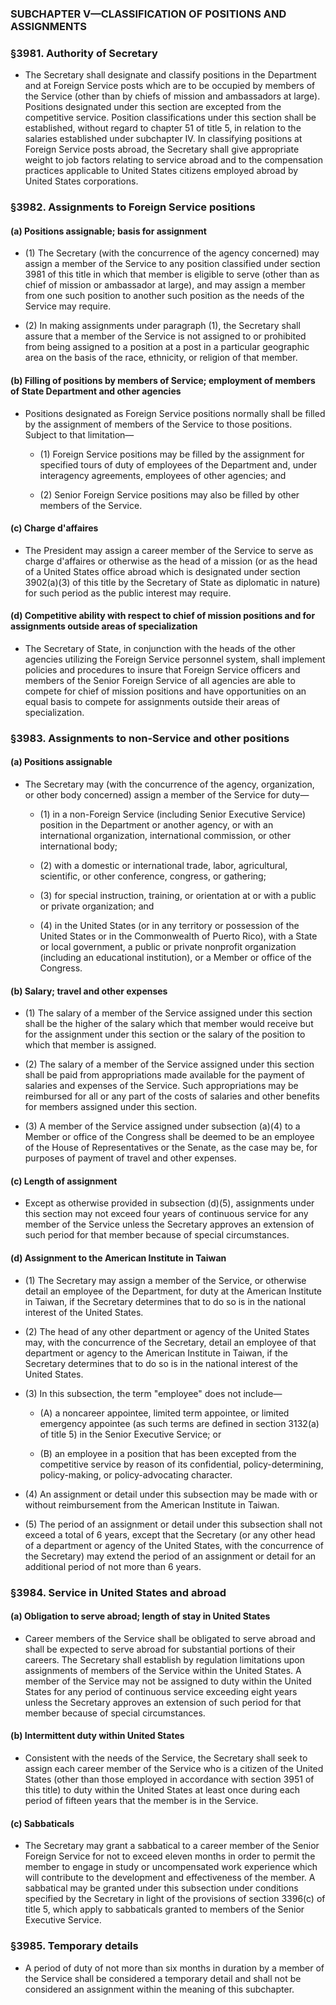 ### SUBCHAPTER V—CLASSIFICATION OF POSITIONS AND ASSIGNMENTS

### §3981. Authority of Secretary
* The Secretary shall designate and classify positions in the Department and at Foreign Service posts which are to be occupied by members of the Service (other than by chiefs of mission and ambassadors at large). Positions designated under this section are excepted from the competitive service. Position classifications under this section shall be established, without regard to chapter 51 of title 5, in relation to the salaries established under subchapter IV. In classifying positions at Foreign Service posts abroad, the Secretary shall give appropriate weight to job factors relating to service abroad and to the compensation practices applicable to United States citizens employed abroad by United States corporations.

### §3982. Assignments to Foreign Service positions
#### (a) Positions assignable; basis for assignment
* (1) The Secretary (with the concurrence of the agency concerned) may assign a member of the Service to any position classified under section 3981 of this title in which that member is eligible to serve (other than as chief of mission or ambassador at large), and may assign a member from one such position to another such position as the needs of the Service may require.

* (2) In making assignments under paragraph (1), the Secretary shall assure that a member of the Service is not assigned to or prohibited from being assigned to a position at a post in a particular geographic area on the basis of the race, ethnicity, or religion of that member.

#### (b) Filling of positions by members of Service; employment of members of State Department and other agencies
* Positions designated as Foreign Service positions normally shall be filled by the assignment of members of the Service to those positions. Subject to that limitation—

  * (1) Foreign Service positions may be filled by the assignment for specified tours of duty of employees of the Department and, under interagency agreements, employees of other agencies; and

  * (2) Senior Foreign Service positions may also be filled by other members of the Service.

#### (c) Charge d'affaires
* The President may assign a career member of the Service to serve as charge d'affaires or otherwise as the head of a mission (or as the head of a United States office abroad which is designated under section 3902(a)(3) of this title by the Secretary of State as diplomatic in nature) for such period as the public interest may require.

#### (d) Competitive ability with respect to chief of mission positions and for assignments outside areas of specialization
* The Secretary of State, in conjunction with the heads of the other agencies utilizing the Foreign Service personnel system, shall implement policies and procedures to insure that Foreign Service officers and members of the Senior Foreign Service of all agencies are able to compete for chief of mission positions and have opportunities on an equal basis to compete for assignments outside their areas of specialization.

### §3983. Assignments to non-Service and other positions
#### (a) Positions assignable
* The Secretary may (with the concurrence of the agency, organization, or other body concerned) assign a member of the Service for duty—

  * (1) in a non-Foreign Service (including Senior Executive Service) position in the Department or another agency, or with an international organization, international commission, or other international body;

  * (2) with a domestic or international trade, labor, agricultural, scientific, or other conference, congress, or gathering;

  * (3) for special instruction, training, or orientation at or with a public or private organization; and

  * (4) in the United States (or in any territory or possession of the United States or in the Commonwealth of Puerto Rico), with a State or local government, a public or private nonprofit organization (including an educational institution), or a Member or office of the Congress.

#### (b) Salary; travel and other expenses
* (1) The salary of a member of the Service assigned under this section shall be the higher of the salary which that member would receive but for the assignment under this section or the salary of the position to which that member is assigned.

* (2) The salary of a member of the Service assigned under this section shall be paid from appropriations made available for the payment of salaries and expenses of the Service. Such appropriations may be reimbursed for all or any part of the costs of salaries and other benefits for members assigned under this section.

* (3) A member of the Service assigned under subsection (a)(4) to a Member or office of the Congress shall be deemed to be an employee of the House of Representatives or the Senate, as the case may be, for purposes of payment of travel and other expenses.

#### (c) Length of assignment
* Except as otherwise provided in subsection (d)(5), assignments under this section may not exceed four years of continuous service for any member of the Service unless the Secretary approves an extension of such period for that member because of special circumstances.

#### (d) Assignment to the American Institute in Taiwan
* (1) The Secretary may assign a member of the Service, or otherwise detail an employee of the Department, for duty at the American Institute in Taiwan, if the Secretary determines that to do so is in the national interest of the United States.

* (2) The head of any other department or agency of the United States may, with the concurrence of the Secretary, detail an employee of that department or agency to the American Institute in Taiwan, if the Secretary determines that to do so is in the national interest of the United States.

* (3) In this subsection, the term "employee" does not include—

  * (A) a noncareer appointee, limited term appointee, or limited emergency appointee (as such terms are defined in section 3132(a) of title 5) in the Senior Executive Service; or

  * (B) an employee in a position that has been excepted from the competitive service by reason of its confidential, policy-determining, policy-making, or policy-advocating character.


* (4) An assignment or detail under this subsection may be made with or without reimbursement from the American Institute in Taiwan.

* (5) The period of an assignment or detail under this subsection shall not exceed a total of 6 years, except that the Secretary (or any other head of a department or agency of the United States, with the concurrence of the Secretary) may extend the period of an assignment or detail for an additional period of not more than 6 years.

### §3984. Service in United States and abroad
#### (a) Obligation to serve abroad; length of stay in United States
* Career members of the Service shall be obligated to serve abroad and shall be expected to serve abroad for substantial portions of their careers. The Secretary shall establish by regulation limitations upon assignments of members of the Service within the United States. A member of the Service may not be assigned to duty within the United States for any period of continuous service exceeding eight years unless the Secretary approves an extension of such period for that member because of special circumstances.

#### (b) Intermittent duty within United States
* Consistent with the needs of the Service, the Secretary shall seek to assign each career member of the Service who is a citizen of the United States (other than those employed in accordance with section 3951 of this title) to duty within the United States at least once during each period of fifteen years that the member is in the Service.

#### (c) Sabbaticals
* The Secretary may grant a sabbatical to a career member of the Senior Foreign Service for not to exceed eleven months in order to permit the member to engage in study or uncompensated work experience which will contribute to the development and effectiveness of the member. A sabbatical may be granted under this subsection under conditions specified by the Secretary in light of the provisions of section 3396(c) of title 5, which apply to sabbaticals granted to members of the Senior Executive Service.

### §3985. Temporary details
* A period of duty of not more than six months in duration by a member of the Service shall be considered a temporary detail and shall not be considered an assignment within the meaning of this subchapter.